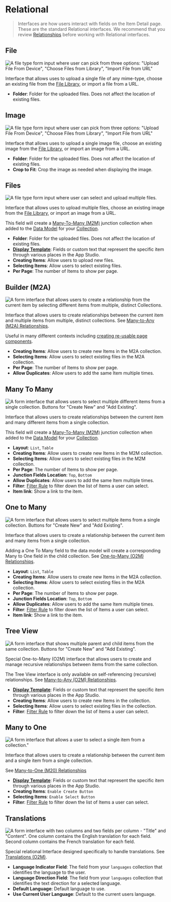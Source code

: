 # Relational

> Interfaces are how users interact with fields on the Item Detail page. These are the standard Relational interfaces.
> We recommend that you review [Relationships](/app/data-model/relationships) before working with Relational interfaces.

## File

![A file type form input where user can pick from three options: "Upload File From Device", "Choose Files from Library", "Import File from URL"](https://cdn.directus.io/docs/v9/configuration/data-model/fields/interfaces-20230308/interface-file.webp)

Interface that allows uses to upload a single file of any mime-type, choose an existing file from the
[File Library](/user-guide/file-library/files), or import a file from a URL.

- **Folder**: Folder for the uploaded files. Does not affect the location of existing files.

## Image

![A file type form input where user can pick from three options: "Upload File From Device", "Choose Files from Library", "Import File from URL"](https://cdn.directus.io/docs/v9/configuration/data-model/fields/interfaces-20230308/interface-image.webp)

Interface that allows uses to upload a single image file, choose an existing image from the
[File Library](/user-guide/file-library/files), or import an image from a URL.

- **Folder**: Folder for the uploaded files. Does not affect the location of existing files.
- **Crop to Fit**: Crop the image as needed when displaying the image.

## Files

![A file type form input where user can select and upload multiple files.](https://cdn.directus.io/docs/v9/configuration/data-model/fields/interfaces-20230308/interface-files.webp)

Interface that allows uses to upload multiple files, choose an existing image from the
[File Library](/user-guide/file-library/files), or import an image from a URL.

This field will create a [Many-To-Many (M2M)](/app/data-model/relationships#many-to-many-m2m) junction collection when
added to the [Data Model](/app/data-model) for your [Collection](/app/data-model/collections).

- **Folder**: Folder for the uploaded files. Does not affect the location of existing files.
- [**Display Template**](/app/display-templates): Fields or custom text that represent the specific item through various
  places in the App Studio.
- **Creating Items**: Allow users to upload new files.
- **Selecting Items**: Allow users to select existing files.
- **Per Page**: The number of Items to show per page.

## Builder (M2A)

![A form interface that allows users to create a relationship from the current item by selecting different items from multiple, distinct Collections.](https://cdn.directus.io/docs/v9/configuration/data-model/fields/interfaces-20230308/interface-m2a.webp)

Interface that allows users to create relationships between the current item and multiple items from multiple, distinct
collections. See [Many-to-Any (M2A) Relationships](/app/data-model/relationships#many-to-any-m2a).

Useful in many different contexts including
[creating re-usable page components](/guides/headless-cms/reusable-components).

- **Creating Items**: Allow users to create new Items in the M2A collection.
- **Selecting Items**: Allow users to select existing files in the M2A collection.
- **Per Page**: The number of Items to show per page.
- **Allow Duplicates**: Allow users to add the same Item multiple times.

## Many To Many

![A form interface that allows users to select multiple different items from a single collection. Buttons for "Create New" and "Add Existing".](https://cdn.directus.io/docs/v9/configuration/data-model/fields/interfaces-20230308/interface-m2m.webp)

Interface that allows users to create relationships between the current item and many different items from a single
collection.

This field will create a [Many-To-Many (M2M)](/app/data-model/relationships#many-to-many-m2m) junction collection when
added to the [Data Model](/app/data-model) for your [Collection](/app/data-model/collections).

- **Layout**: `List`, `Table`
- **Creating Items**: Allow users to create new Items in the M2M collection.
- **Selecting Items**: Allow users to select existing files in the M2M collection.
- **Per Page**: The number of Items to show per page.
- **Junction Fields Location**: `Top`, `Bottom`
- **Allow Duplicates**: Allow users to add the same Item multiple times.
- **Filter**: [Filter Rule](/reference/filter-rules) to filter down the list of Items a user can select.
- **Item link**: Show a link to the item.

## One to Many

![A form interface that allows users to select multiple items from a single collection. Buttons for "Create New" and "Add Existing".](https://cdn.directus.io/docs/v9/configuration/data-model/fields/interfaces-20230308/interface-o2m.webp)

Interface that allows users to create a relationship between the current item and many items from a single collection.

Adding a One To Many field to the data model will create a corresponding Many to One field in the child collection. See
[One-to-Many (O2M) Relationships](/app/data-model/relationships#one-to-many-o2m).

- **Layout**: `List`, `Table`
- **Creating Items**: Allow users to create new Items in the M2A collection.
- **Selecting Items**: Allow users to select existing files in the M2A collection.
- **Per Page**: The number of Items to show per page.
- **Junction Fields Location**: `Top`, `Bottom`
- **Allow Duplicates**: Allow users to add the same Item multiple times.
- **Filter**: [Filter Rule](/reference/filter-rules) to filter down the list of Items a user can select.
- **Item link**: Show a link to the item.

## Tree View

![A form interface that shows multiple parent and child items from the same collection. Buttons for "Create New" and "Add Existing".](https://cdn.directus.io/docs/v9/configuration/data-model/fields/interfaces-20230308/interface-treeview.webp)

Special One-to-Many (O2M) interface that allows users to create and manage recursive relationships between items from
the same collection.

The Tree View interface is only available on self-referencing (recursive) relationships. See
[Many-to-Any (O2M) Relationships](/app/data-model/relationships#many-to-any-m2a).

- [**Display Template**](/app/display-templates): Fields or custom text that represent the specific item through various
  places in the App Studio.
- **Creating Items**: Allow users to create new Items in the collection.
- **Selecting Items**: Allow users to select existing files in the collection.
- **Filter**: [Filter Rule](/reference/filter-rules) to filter down the list of Items a user can select.

## Many to One

![A form interface that allows a user to select a single item from a collection."](https://cdn.directus.io/docs/v9/configuration/data-model/fields/interfaces-20230308/interface-m2o.webp)

Interface that allows users to create a relationship between the current item and a single item from a single
collection.

See [Many-to-One (M20) Relationships](/app/data-model/relationships#many-to-one-m2o)

- [**Display Template**](/app/display-templates): Fields or custom text that represent the specific item through various
  places in the App Studio.
- **Creating Items**: `Enable Create Button`
- **Selecting Items**: `Enable Select Button`
- **Filter**: [Filter Rule](/reference/filter-rules) to filter down the list of Items a user can select.

## Translations

![A form interface with two columns and two fields per column - "Title" and "Content". One column contains the English translation for each field. Second column contains the French translation for each field.](https://cdn.directus.io/docs/v9/configuration/data-model/fields/interfaces-20230308/interface-translations.webp)

Special relational Interface designed specifically to handle translations. See
[Translations (O2M)](/app/data-model/relationships#translations-o2m).

- **Language Indicator Field**: The field from your `languages` collection that identifies the language to the user.
- **Language Direction Field**: The field from your `languages` collection that identifies the text direction for a
  selected language.
- **Default Language**: Default language to use.
- **Use Current User Language**: Default to the current users language.
